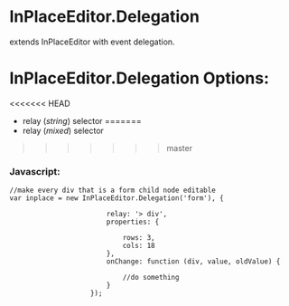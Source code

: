 InPlaceEditor.Delegation
============

extends InPlaceEditor with event delegation.

# InPlaceEditor.Delegation Options:

<<<<<<< HEAD
- relay (*string*) selector
=======
- relay (*mixed*) selector
>>>>>>> master

### Javascript:

	//make every div that is a form child node editable
	var inplace = new InPlaceEditor.Delegation('form'), {
	
							relay: '> div',
							properties: {
							
								rows: 3,
								cols: 18
							},
							onChange: function (div, value, oldValue) {

								//do something
							}
						});
